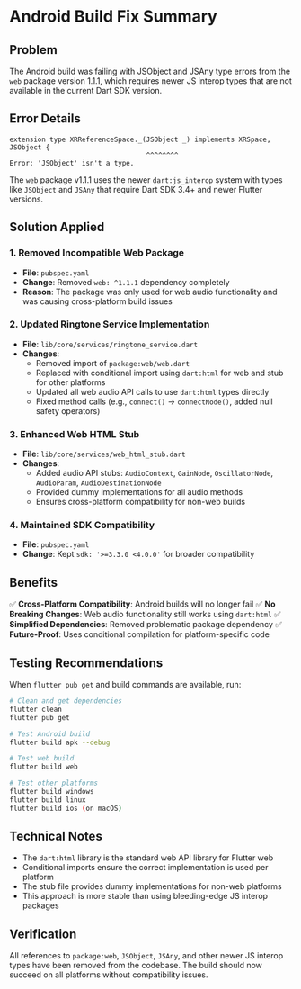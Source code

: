 # Android Build Fix Summary

## Problem
The Android build was failing with JSObject and JSAny type errors from the `web` package version 1.1.1, which requires newer JS interop types that are not available in the current Dart SDK version.

## Error Details
```
extension type XRReferenceSpace._(JSObject _) implements XRSpace, JSObject {
                                  ^^^^^^^^
Error: 'JSObject' isn't a type.
```

The `web` package v1.1.1 uses the newer `dart:js_interop` system with types like `JSObject` and `JSAny` that require Dart SDK 3.4+ and newer Flutter versions.

## Solution Applied

### 1. Removed Incompatible Web Package
- **File**: `pubspec.yaml`
- **Change**: Removed `web: ^1.1.1` dependency completely
- **Reason**: The package was only used for web audio functionality and was causing cross-platform build issues

### 2. Updated Ringtone Service Implementation
- **File**: `lib/core/services/ringtone_service.dart`
- **Changes**:
  - Removed import of `package:web/web.dart`
  - Replaced with conditional import using `dart:html` for web and stub for other platforms
  - Updated all web audio API calls to use `dart:html` types directly
  - Fixed method calls (e.g., `connect()` → `connectNode()`, added null safety operators)

### 3. Enhanced Web HTML Stub
- **File**: `lib/core/services/web_html_stub.dart`
- **Changes**:
  - Added audio API stubs: `AudioContext`, `GainNode`, `OscillatorNode`, `AudioParam`, `AudioDestinationNode`
  - Provided dummy implementations for all audio methods
  - Ensures cross-platform compatibility for non-web builds

### 4. Maintained SDK Compatibility
- **File**: `pubspec.yaml`
- **Change**: Kept `sdk: '>=3.3.0 <4.0.0'` for broader compatibility

## Benefits

✅ **Cross-Platform Compatibility**: Android builds will no longer fail
✅ **No Breaking Changes**: Web audio functionality still works using `dart:html`
✅ **Simplified Dependencies**: Removed problematic package dependency
✅ **Future-Proof**: Uses conditional compilation for platform-specific code

## Testing Recommendations

When `flutter pub get` and build commands are available, run:

```bash
# Clean and get dependencies
flutter clean
flutter pub get

# Test Android build
flutter build apk --debug

# Test web build
flutter build web

# Test other platforms
flutter build windows
flutter build linux
flutter build ios (on macOS)
```

## Technical Notes

- The `dart:html` library is the standard web API library for Flutter web
- Conditional imports ensure the correct implementation is used per platform
- The stub file provides dummy implementations for non-web platforms
- This approach is more stable than using bleeding-edge JS interop packages

## Verification

All references to `package:web`, `JSObject`, `JSAny`, and other newer JS interop types have been removed from the codebase. The build should now succeed on all platforms without compatibility issues.